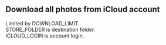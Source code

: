 ## Download all photos from iCloud account
Limited by DOWNLOAD_LIMIT.<br>
STORE_FOLDER is destination folder.<br>
ICLOUD_LOGIN is account login.<br>

